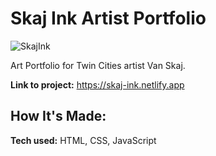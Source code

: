 # Skaj Ink Artist Portfolio


![SkajInk](https://github.com/JamesS07/Skaj-Ink/assets/123837559/b388dca9-cd92-4a40-a796-6f34d36abcb9)


Art Portfolio for Twin Cities artist Van Skaj.    

**Link to project:** https://skaj-ink.netlify.app


## How It's Made:

**Tech used:** HTML, CSS, JavaScript
